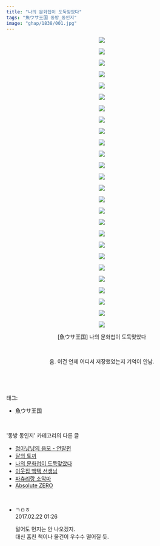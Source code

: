 ```yaml
---
title: "나의 문화첩이 도둑맞았다"
tags: "魚ウサ王国 동방_동인지"
image: "ghap/1838/001.jpg"
---
```

<div class="article">
<p style="text-align: center; clear: none; float: none;"><img src="{{ site.nasurl }}/ghap/1838/001.jpg"/></p>
<p style="text-align: center; clear: none; float: none;"><img src="{{ site.nasurl }}/ghap/1838/002.jpg"/></p>
<p style="text-align: center; clear: none; float: none;"><img src="{{ site.nasurl }}/ghap/1838/003.jpg"/></p>
<p style="text-align: center; clear: none; float: none;"><img src="{{ site.nasurl }}/ghap/1838/004.jpg"/></p>
<p style="text-align: center; clear: none; float: none;"><img src="{{ site.nasurl }}/ghap/1838/005.jpg"/></p>
<p style="text-align: center; clear: none; float: none;"><img src="{{ site.nasurl }}/ghap/1838/006.jpg"/></p>
<p style="text-align: center; clear: none; float: none;"><img src="{{ site.nasurl }}/ghap/1838/007.jpg"/></p>
<p style="text-align: center; clear: none; float: none;"><img src="{{ site.nasurl }}/ghap/1838/008.jpg"/></p>
<p style="text-align: center; clear: none; float: none;"><img src="{{ site.nasurl }}/ghap/1838/009.jpg"/></p>
<p style="text-align: center; clear: none; float: none;"><img src="{{ site.nasurl }}/ghap/1838/010.jpg"/></p>
<p style="text-align: center; clear: none; float: none;"><img src="{{ site.nasurl }}/ghap/1838/011.jpg"/></p>
<p style="text-align: center; clear: none; float: none;"><img src="{{ site.nasurl }}/ghap/1838/012.jpg"/></p>
<p style="text-align: center; clear: none; float: none;"><img src="{{ site.nasurl }}/ghap/1838/013.jpg"/></p>
<p style="text-align: center; clear: none; float: none;"><img src="{{ site.nasurl }}/ghap/1838/014.jpg"/></p>
<p style="text-align: center; clear: none; float: none;"><img src="{{ site.nasurl }}/ghap/1838/015.jpg"/></p>
<p style="text-align: center; clear: none; float: none;"><img src="{{ site.nasurl }}/ghap/1838/016.jpg"/></p>
<p style="text-align: center; clear: none; float: none;"><img src="{{ site.nasurl }}/ghap/1838/017.jpg"/></p>
<p style="text-align: center; clear: none; float: none;"><img src="{{ site.nasurl }}/ghap/1838/018.jpg"/></p>
<p style="text-align: center; clear: none; float: none;"><img src="{{ site.nasurl }}/ghap/1838/019.jpg"/></p>
<p style="text-align: center; clear: none; float: none;"><img src="{{ site.nasurl }}/ghap/1838/020.jpg"/></p>
<p style="text-align: center; clear: none; float: none;"><img src="{{ site.nasurl }}/ghap/1838/021.jpg"/></p>
<p style="text-align: center; clear: none; float: none;"><img src="{{ site.nasurl }}/ghap/1838/022.jpg"/></p>
<p style="text-align: center; clear: none; float: none;"><img src="{{ site.nasurl }}/ghap/1838/023.jpg"/></p>
<p style="text-align: center; clear: none; float: none;"><img src="{{ site.nasurl }}/ghap/1838/024.jpg"/></p>
<p style="text-align: center; clear: none; float: none;"><img src="{{ site.nasurl }}/ghap/1838/025.jpg"/></p>
<p style="text-align: center; clear: none; float: none;"><img src="{{ site.nasurl }}/ghap/1838/026.jpg"/></p>
<p style="text-align: center; clear: none; float: none;">[魚ウサ王国] 나의 문화첩이 도둑맞았다</p>
<p style="text-align: center; clear: none; float: none;"><br/></p>
<p style="text-align: center; clear: none; float: none;">음. 이건 언제 어디서 저장했었는지 기억이 안남.</p>
<p><br/></p>
</div><br/>
<div class="tagTrail">
<p>태그: </p>
<ul>
<li>魚ウサ王国</li>
</ul>
</div><br/>
<div class="another">
<p>'동방 동인지' 카테고리의 다른 글</p>
<ul>
<li><a href="/2016-08-26-ghap_1840">청아냥냥의 음모 - 연말편</a></li>
<li><a href="/2016-08-26-ghap_1839">달의 토끼</a></li>
<li><a href="/2016-08-26-ghap_1838">나의 문화첩이 도둑맞았다</a></li>
<li><a href="/2016-08-26-ghap_1837">이웃집 백택 선생님</a></li>
<li><a href="/2016-08-26-ghap_1835">파츄리랑 소악마</a></li>
<li><a href="/2016-08-25-ghap_1834">Absolute ZERO</a></li>
</ul>
</div><br/>
<div class="cb_module cb_fluid">
<div class="cb_wrt cb_profile">
<div class="comment">
<ul>
<li class="cb_thumb_off" id="comment14921786">
<div class="cb_comment_area">
<div class="cb_info_area">
<div class="cb_section">
<span class="cb_nick_name">ㄱㅁㅎ</span>
</div>
<div class="cb_section">
<span class="cb_date">2017.02.22 01:26 </span>
</div>
</div>
<div class="cb_dsc_comment">
<p class="cb_dsc">
											털어도 먼지는 안 나오겠지.<br/>
대신 훔친 책이나 물건이 우수수 떨어질 듯.
										</p>
</div>
</div></li>
</ul>
</div>
</div><!-- commentList close -->
</div><br/>
